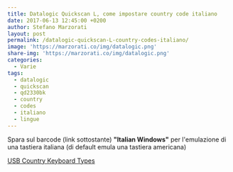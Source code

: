 ```yaml
---
title: Datalogic Quickscan L, come impostare country code italiano
date: 2017-06-13 12:45:00 +0200
author: Stefano Marzorati
layout: post
permalink: /datalogic-quickscan-L-country-codes-italiano/
image: 'https://marzorati.co/img/datalogic.png'
share-img: 'https://marzorati.co/img/datalogic.png'
categories:
  - Varie
tags:
  - datalogic
  - quickscan
  - qd2330bk
  - country
  - codes
  - italiano
  - lingue
---
```

Spara sul barcode (link sottostante) **"Italian Windows"** per l'emulazione di una tastiera italiana (di default emula una tastiera americana)   

<a href="https://marzorati.co/download/Country_Code.pdf" target="_blank">USB Country Keyboard Types</a>   
